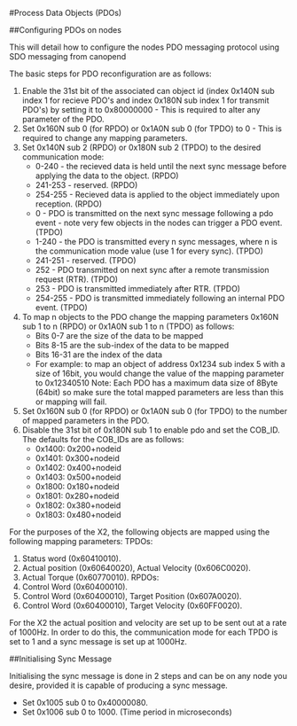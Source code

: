 #Process Data Objects (PDOs)

##Configuring PDOs on nodes

This will detail how to configure the nodes PDO messaging protocol using SDO messaging from canopend

The basic steps for PDO reconfiguration are as follows:

1. Enable the 31st bit of the associated can object id (index 0x140N sub index 1 for recieve PDO's and index 0x180N sub index 1 for transmit PDO's) by setting it to 0x80000000 - This is required to alter any parameter of the PDO.
2. Set 0x160N sub 0 (for RPDO) or 0x1A0N sub 0 (for TPDO) to 0 - This is required to change any mapping parameters.
3. Set 0x140N sub 2 (RPDO) or 0x180N sub 2 (TPDO) to the desired communication mode:
    * 0-240 - the recieved data is held until the next sync message before applying the data to the object. (RPDO)
    * 241-253 - reserved. (RPDO)
    * 254-255 - Recieved data is applied to the object immediately upon reception. (RPDO)
    * 0 - PDO is transmitted on the next sync message following a pdo event - note very few objects in the nodes can trigger a PDO event. (TPDO)
    * 1-240 - the PDO is transmitted every n sync messages, where n is the communication mode value (use 1 for every sync). (TPDO)
    * 241-251 - reserved. (TPDO)
    * 252 - PDO transmitted on next sync after a remote transmission request (RTR). (TPDO)
    * 253 - PDO is transmitted immediately after RTR. (TPDO)
    * 254-255 - PDO is transmitted immediately following an internal PDO event. (TPDO)
4. To map n objects to the PDO change the mapping parameters 0x160N sub 1 to n (RPDO) or 0x1A0N sub 1 to n (TPDO) as follows:
    * Bits 0-7 are the size of the data to be mapped
    * Bits 8-15 are the sub-index of the data to be mapped
    * Bits 16-31 are the index of the data
    * For example: to map an object of address 0x1234 sub index 5 with a size of 16bit, you would change the value of the mapping parameter to 0x12340510
    Note: Each PDO has a maximum data size of 8Byte (64bit) so make sure the total mapped parameters are less than this or mapping will fail.
5. Set 0x160N sub 0 (for RPDO) or 0x1A0N sub 0 (for TPDO) to the number of mapped parameters in the PDO.
6. Disable the 31st bit of 0x180N sub 1 to enable pdo and set the COB_ID. The defaults for the COB_IDs are as follows:
    * 0x1400: 0x200+nodeid
    * 0x1401: 0x300+nodeid
    * 0x1402: 0x400+nodeid
    * 0x1403: 0x500+nodeid
    * 0x1800: 0x180+nodeid
	* 0x1801: 0x280+nodeid
	* 0x1802: 0x380+nodeid
	* 0x1803: 0x480+nodeid

For the purposes of the X2, the following objects are mapped using the following mapping parameters:
TPDOs:
1. Status word (0x60410010).
2. Actual position (0x60640020), Actual Velocity (0x606C0020).
3. Actual Torque (0x60770010).
RPDOs:
1. Control Word (0x60400010).
2. Control Word (0x60400010), Target Position (0x607A0020).
3. Control Word (0x60400010), Target Velocity (0x60FF0020).

For the X2 the actual position and velocity are set up to be sent out at a rate of 1000Hz. In order to do this, the  communication mode for each TPDO is set to 1 and a sync message is set up at 1000Hz.

##Initialising Sync Message

Initialising the sync message is done in 2 steps and can be on any node you desire, provided it is capable of producing a sync message.

- Set 0x1005 sub 0 to 0x40000080.
- Set 0x1006 sub 0 to 1000. (Time period in microseconds)